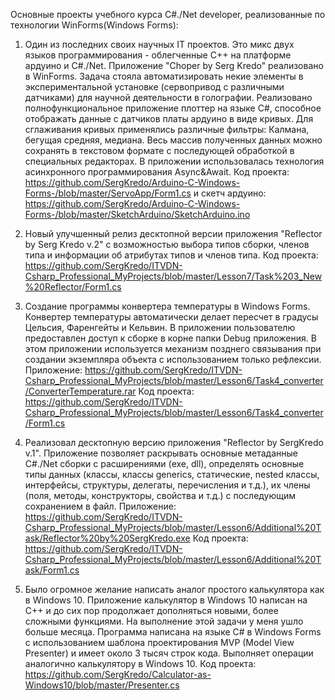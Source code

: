 Основные проекты учебного курса C#./Net developer, реализованные по технологии WinForms(Windows Forms):

1. Один из последних своих научных IT проектов. Это микс двух языков программирования - облегченные C++ на платформе ардуино и C#./Net. Приложение "Choper by Serg Kredo" реализовано в WinForms. Задача стояла автоматизировать некие элементы в экспериментальной установке (сервопривод с различными датчиками) для научной деятельности в голографии. Реализовано полнофункциональное приложение плоттер на языке C#, способное отображать данные с датчиков платы ардуино в виде кривых. Для сглаживания кривых применялись различные фильтры: Калмана, бегущая средняя, медиана. Весь массив полученных данных можно сохранять в текстовом формате с последующей обработкой в специальных редакторах. В приложении использовалась технология асинхронного программирования Async&Await. Код проекта: https://github.com/SergKredo/Arduino-C-Windows-Forms-/blob/master/ServoApp/Form1.cs и скетч ардуино: https://github.com/SergKredo/Arduino-C-Windows-Forms-/blob/master/SketchArduino/SketchArduino.ino


2. Новый улучшенный релиз десктопной версии приложения "Reflector by Serg Kredo v.2" с возможностью выбора типов сборки, членов типа и информации об атрибутах типов и членов типа.
Код проекта: https://github.com/SergKredo/ITVDN-Csharp_Professional_MyProjects/blob/master/Lesson7/Task%203_New%20Reflector/Form1.cs


3. Создание программы конвертера температуры в Windows Forms. Конвертер температуры автоматически делает пересчет в градусы Цельсия, Фаренгейты и Кельвин. В приложении пользователю предоставлен доступ к сборке в корне папки Debug приложения. В этом приложении используется механизм позднего связывания при создании экземпляра объекта с использованием только рефлексии.
Приложение: https://github.com/SergKredo/ITVDN-Csharp_Professional_MyProjects/blob/master/Lesson6/Task4_converter/ConverterTemperature.rar
Код проекта: https://github.com/SergKredo/ITVDN-Csharp_Professional_MyProjects/blob/master/Lesson6/Task4_converter/Form1.cs


4. Реализовал десктопную версию приложения "Reflector by SergKredo v.1". Приложение позволяет раскрывать основные метаданные С#./Net сборки с расширениями (exe, dll), определять основные типы данных (классы, классы generics, статические, nested классы, интерфейсы, структуры, делегаты, перечисления и т.д.), их члены (поля, методы, конструкторы, свойства и т.д.) с последующим сохранением в файл.
Приложение: https://github.com/SergKredo/ITVDN-Csharp_Professional_MyProjects/blob/master/Lesson6/Additional%20Task/Reflector%20by%20SergKredo.exe
Код проекта: https://github.com/SergKredo/ITVDN-Csharp_Professional_MyProjects/blob/master/Lesson6/Additional%20Task/Form1.cs


5. Было огромное желание написать аналог простого калькулятора как в Windows 10. Приложение калькулятор в Windows 10 написан на C++ и до сих пор продолжает дополняться новыми, более сложными функциями. На выполнение этой задачи у меня ушло больше месяца. Программа написана на языке C# в Windows Forms с использованием шаблона проектирования MVP (Model View Presenter) и имеет около 3 тысяч строк кода. Выполняет операции аналогично калькулятору в Windows 10.
Код проекта: https://github.com/SergKredo/Calculator-as-Windows10/blob/master/Presenter.cs



